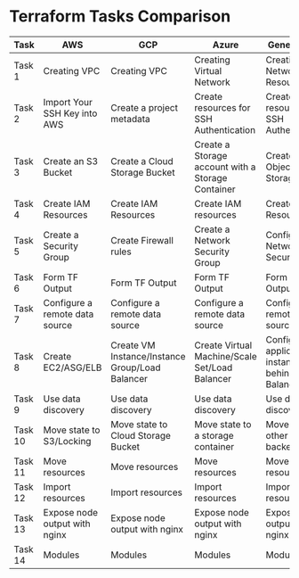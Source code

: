 # Terraform Tasks Comparison


|Task|AWS|GCP|Azure|General Task|
|-------|-------|-------|-------|-------|
|Task 1|Creating VPC|Creating VPC|Creating Virtual Network|Creating Network Resources|
|Task 2|Import Your SSH Key into AWS|Create a project metadata|Create resources for SSH Authentication|Create resources for SSH Authentication|
|Task 3|Create an S3 Bucket|Create a Cloud Storage Bucket|Create a Storage account with a Storage Container|Create an Object Storage|
|Task 4|Create IAM Resources|Create IAM Resources|Create IAM resources|Create IAM Resources|
|Task 5|Create a Security Group|Create Firewall rules|Create a Network Security Group|Configure Network Security|
|Task 6|Form TF Output|Form TF Output|Form TF Output|Form TF Output|
|Task 7|Configure a remote data source|Configure a remote data source|Configure a remote data source|Configure a remote data source|
|Task 8|Create EC2/ASG/ELB|Create VM Instance/Instance Group/Load Balancer|Create Virtual Machine/Scale Set/Load Balancer|Configure application instances behind Load Balancer|
|Task 9|Use data discovery|Use data discovery|Use data discovery|Use data discovery|
|Task 10|Move state to S3/Locking|Move state to Cloud Storage Bucket|Move state to a storage container|Move state to other backends|
|Task 11|Move resources|Move resources|Move resources|Move resources|
|Task 12|Import resources|Import resources|Import resources|Import resources|
|Task 13|Expose node output with nginx|Expose node output with nginx|Expose node output with nginx|Expose node output with nginx|
|Task 14|Modules|Modules|Modules|Modules|

